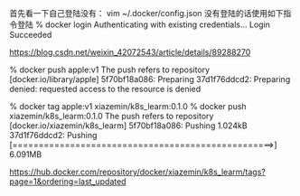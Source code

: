 首先看一下自己登陆没有：
vim ~/.docker/config.json
没有登陆的话使用如下指令登陆
% docker login
Authenticating with existing credentials...
Login Succeeded

https://blog.csdn.net/weixin_42072543/article/details/89288270

 % docker push apple:v1
The push refers to repository [docker.io/library/apple]
5f70bf18a086: Preparing
37d1f76ddcd2: Preparing
denied: requested access to the resource is denied

% docker tag apple:v1 xiazemin/k8s_learm:0.1.0
 % docker push xiazemin/k8s_learm:0.1.0
The push refers to repository [docker.io/xiazemin/k8s_learm]
5f70bf18a086: Pushing  1.024kB
37d1f76ddcd2: Pushing [==================================================>]  6.091MB

https://hub.docker.com/repository/docker/xiazemin/k8s_learm/tags?page=1&ordering=last_updated